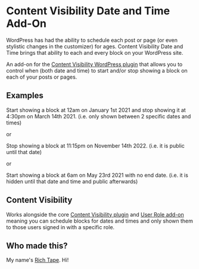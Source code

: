 # Content Visibility Date and Time Add-On

WordPress has had the ability to schedule each post or page (or even stylistic changes in the customizer) for ages. Content Visibility Date and Time brings that ability to each and every block on your WordPress site.

An add-on for the [Content Visibility WordPress plugin](https://github.com/richardtape/content-visibility) that allows you to control when (both date and time) to start and/or stop showing a block on each of your posts or pages.

## Examples

Start showing a block at 12am on January 1st 2021 and stop showing it at 4:30pm on March 14th 2021. (i.e. only shown between 2 specific dates and times)

or

Stop showing a block at 11:15pm on November 14th 2022. (i.e. it is public until that date)

or

Start showing a block at 6am on May 23rd 2021 with no end date. (i.e. it is hidden until that date and time and public afterwards)

## Content Visibility

Works alongside the core [Content Visibility plugin](https://wordpress.org/plugins/content-visibility) and [User Role add-on](https://wordpress.org/plugins/content-visibility-user-role) meaning you can schedule blocks for dates and times and only shown them to those users signed in with a specific role.

## Who made this?

My name's [Rich Tape](https://richardtape.com/). Hi! 
